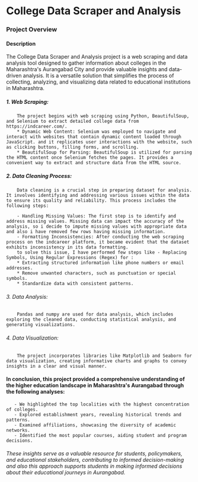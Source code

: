 # College Data Scraper and Analysis

### Project Overview

#### Description
The College Data Scraper and Analysis project is a web scraping and data analysis tool designed to gather information about colleges in the Maharashtra's Aurangabad City and provide valuable insights and data-driven analysis. It is a versatile solution that simplifies the process of collecting, analyzing, and visualizing data related to educational institutions in Maharashtra.

##### 1. Web Scraping:

        The project begins with web scraping using Python, BeautifulSoup, and Selenium to extract detailed college data from https://indcareer.com/.
        * Dynamic Web Content: Selenium was employed to navigate and interact with websites that contain dynamic content loaded through JavaScript. and it replicates user interactions with the website, such as clicking buttons, filling forms, and scrolling.
        * BeautifulSoup for Parsing: BeautifulSoup is utilized for parsing the HTML content once Selenium fetches the pages. It provides a convenient way to extract and structure data from the HTML source.

##### 2. Data Cleaning Process:

        Data cleaning is a crucial step in preparing dataset for analysis. It involves identifying and addressing various issues within the data to ensure its quality and reliability. This process includes the following steps:

        - Handling Missing Values: The first step is to identify and address missing values. Missing data can impact the accuracy of the analysis, so i decide to impute missing values with appropriate data and also i have removed few rows having missing information.
        - Formatting Inconsistencies: After conducting the web scraping process on the indcareer platform, it became evident that the dataset exhibits inconsistency in its data formatting.
        to solve this issue, I have performed few steps like - Replacing Symbols, Using Regular Expressions (Regex) for : 
        * Extracting structured information like phone numbers or email addresses.
        * Remove unwanted characters, such as punctuation or special symbols.
        * Standardize data with consistent patterns.

###### 3. Data Analysis:

        Pandas and numpy are used for data analysis, which includes exploring the cleaned data, conducting statistical analysis, and generating visualizations.

###### 4. Data Visualization:

        The project incorporates libraries like Matplotlib and Seaborn for data visualization, creating informative charts and graphs to convey insights in a clear and visual manner.

#### In conclusion, this project provided a comprehensive understanding of the higher education landscape in Maharashtra's Aurangabad through the following analyses:

       - We highlighted the top localities with the highest concentration of colleges.
       - Explored establishment years, revealing historical trends and patterns.
       - Examined affiliations, showcasing the diversity of academic networks.
       - Identified the most popular courses, aiding student and program decisions.
###### These insights serve as a valuable resource for students, policymakers, and educational stakeholders, contributing to informed decision-making and also this approach supports students in making informed decisions about their educational journeys in Aurangabad.
